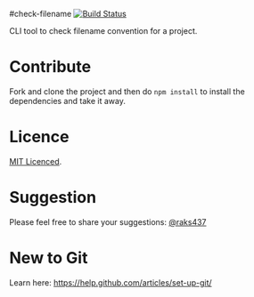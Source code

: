 #check-filename [![Build Status](https://travis-ci.org/raks437/check-filename.svg?branch=master)](https://travis-ci.org/raks437/check-filename)

CLI tool to check filename convention for a project.

# Contribute

Fork and clone the project and then do `npm install` to install the dependencies and take it away.

# Licence

[MIT Licenced](./LICENCE).

# Suggestion

Please feel free to share your suggestions: [@raks437](https://twitter.com/raks437/)

# New to Git

Learn here: https://help.github.com/articles/set-up-git/
